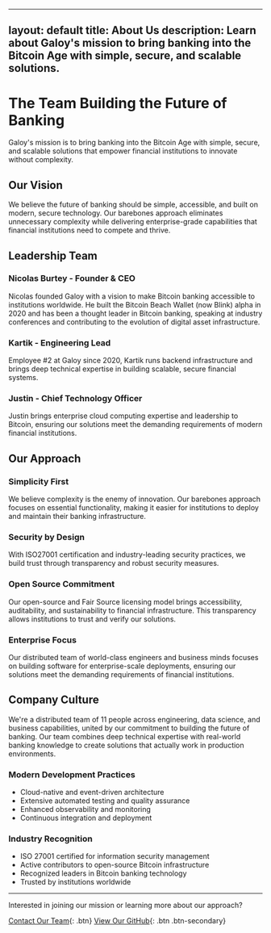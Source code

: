 
---
layout: default
title: About Us
description: Learn about Galoy's mission to bring banking into the Bitcoin Age with simple, secure, and scalable solutions.
---

# The Team Building the Future of Banking

Galoy's mission is to bring banking into the Bitcoin Age with simple, secure, and scalable solutions that empower financial institutions to innovate without complexity.

## Our Vision

We believe the future of banking should be simple, accessible, and built on modern, secure technology. Our barebones approach eliminates unnecessary complexity while delivering enterprise-grade capabilities that financial institutions need to compete and thrive.

## Leadership Team

### Nicolas Burtey - Founder & CEO
Nicolas founded Galoy with a vision to make Bitcoin banking accessible to institutions worldwide. He built the Bitcoin Beach Wallet (now Blink) alpha in 2020 and has been a thought leader in Bitcoin banking, speaking at industry conferences and contributing to the evolution of digital asset infrastructure.

### Kartik - Engineering Lead
Employee #2 at Galoy since 2020, Kartik runs backend infrastructure and brings deep technical expertise in building scalable, secure financial systems.

### Justin - Chief Technology Officer
Justin brings enterprise cloud computing expertise and leadership to Bitcoin, ensuring our solutions meet the demanding requirements of modern financial institutions.

## Our Approach

### Simplicity First
We believe complexity is the enemy of innovation. Our barebones approach focuses on essential functionality, making it easier for institutions to deploy and maintain their banking infrastructure.

### Security by Design
With ISO27001 certification and industry-leading security practices, we build trust through transparency and robust security measures.

### Open Source Commitment
Our open-source and Fair Source licensing model brings accessibility, auditability, and sustainability to financial infrastructure. This transparency allows institutions to trust and verify our solutions.

### Enterprise Focus
Our distributed team of world-class engineers and business minds focuses on building software for enterprise-scale deployments, ensuring our solutions meet the demanding requirements of financial institutions.

## Company Culture

We're a distributed team of 11 people across engineering, data science, and business capabilities, united by our commitment to building the future of banking. Our team combines deep technical expertise with real-world banking knowledge to create solutions that actually work in production environments.

### Modern Development Practices
- Cloud-native and event-driven architecture
- Extensive automated testing and quality assurance
- Enhanced observability and monitoring
- Continuous integration and deployment

### Industry Recognition
- ISO 27001 certified for information security management
- Active contributors to open-source Bitcoin infrastructure
- Recognized leaders in Bitcoin banking technology
- Trusted by institutions worldwide

---

Interested in joining our mission or learning more about our approach?

[Contact Our Team](mailto:biz@galoy.io){: .btn}
[View Our GitHub](https://github.com/GaloyMoney){: .btn .btn-secondary}
